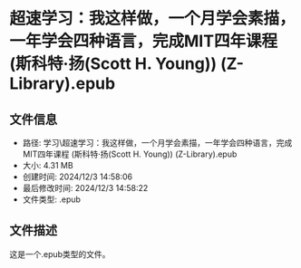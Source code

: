 ﻿# 超速学习：我这样做，一个月学会素描，一年学会四种语言，完成MIT四年课程 (斯科特·扬(Scott H. Young)) (Z-Library).epub

## 文件信息
- 路径: 学习\超速学习：我这样做，一个月学会素描，一年学会四种语言，完成MIT四年课程 (斯科特·扬(Scott H. Young)) (Z-Library).epub
- 大小: 4.31 MB
- 创建时间: 2024/12/3 14:58:06
- 最后修改时间: 2024/12/3 14:58:22
- 文件类型: .epub

## 文件描述
这是一个.epub类型的文件。

